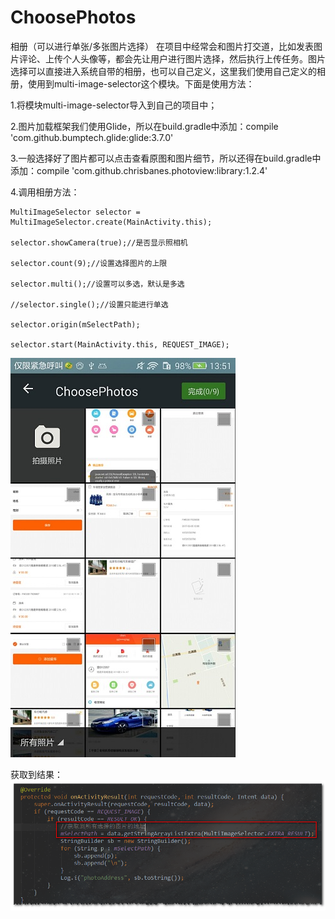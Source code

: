 # ChoosePhotos
相册（可以进行单张/多张图片选择）
   在项目中经常会和图片打交道，比如发表图片评论、上传个人头像等，都会先让用户进行图片选择，然后执行上传任务。图片选择可以直接进入系统自带的相册，也可以自己定义，这里我们使用自己定义的相册，使用到multi-image-selector这个模块。下面是使用方法：
   
1.将模块multi-image-selector导入到自己的项目中；

2.图片加载框架我们使用Glide，所以在build.gradle中添加：compile 'com.github.bumptech.glide:glide:3.7.0'

3.一般选择好了图片都可以点击查看原图和图片细节，所以还得在build.gradle中添加：compile 'com.github.chrisbanes.photoview:library:1.2.4'

4.调用相册方法：

```
MultiImageSelector selector = MultiImageSelector.create(MainActivity.this);

selector.showCamera(true);//是否显示照相机

selector.count(9);//设置选择图片的上限

selector.multi();//设置可以多选，默认是多选

//selector.single();//设置只能进行单选

selector.origin(mSelectPath);

selector.start(MainActivity.this, REQUEST_IMAGE);
```

![](https://github.com/youyutongxue/ChoosePhotos/blob/master/app/src/main/java/com/virgil/choosephotos/art/1.jpeg)

获取到结果：
![](https://github.com/youyutongxue/ChoosePhotos/blob/master/app/src/main/java/com/virgil/choosephotos/art/2.png)
